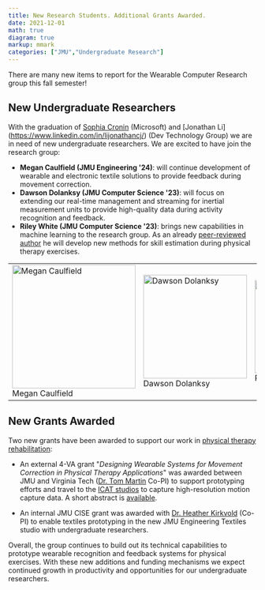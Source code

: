 ```yaml
---
title: New Research Students. Additional Grants Awarded.
date: 2021-12-01
math: true
diagram: true
markup: mmark
categories: ["JMU","Undergraduate Research"]
---
```


There are many new items to report for the Wearable Computer Research group this fall semester!

## New Undergraduate Researchers

With the graduation of [Sophia Cronin](https://www.linkedin.com/in/sophiacronin/) (Microsoft) and [Jonathan Li] (https://www.linkedin.com/in/lijonathancj/) (Dev Technology Group) we are in need of new undergraduate researchers. We are excited to have join the research group:
- **Megan Caulfield (JMU Engineering '24)**: will continue development of wearable and electronic textile solutions to provide feedback during movement correction.
- **Dawson Dolanksy (JMU Computer Science '23)**: will focus on extending our real-time management and streaming for inertial measurement units to provide high-quality data during activity recognition and feedback.
- **Riley White (JMU Computer Science '23)**: brings new capabilities in machine learning to the research group. As an already [peer-reviewed author](https://ieeexplore.ieee.org/abstract/document/9680230?casa_token=DqZlsWAyBXIAAAAA:fEKznJXNyfBWqUQZv_vogGktv3e5U57LPkt3NCuuVUOwrx3h33EB1fJ_gUVB7OQ3BlRO4FUiMw) he will develop new methods for skill estimation during physical therapy exercises.

[comment]: #https://www.computerhope.com/issues/ch000066.htm

<table width="99%">
 <tr>
  <td><img src="/img/megan.jpeg" alt="Megan Caulfield" width="250"> Megan Caulfield</td>
  <td><img src="/img/dawson.png" alt="Dawson Dolanksy" width="210">Dawson Dolanksy</td>
  <td><img src="/img/riley.jpeg" alt="Riley White" width="188">Riley White</td>
 </tr>
</table>

## New Grants Awarded
Two new grants have been awarded to support our work in [physical therapy rehabilitation](/project/physical-therapy/):

- An external 4-VA grant "*Designing Wearable Systems for Movement Correction in Physical Therapy Applications*" was awarded between JMU and Virginia Tech ([Dr. Tom Martin](https://www.faculty.ece.vt.edu/tlmartin/) Co-PI) to support prototyping efforts and travel to the [ICAT studios](https://icat.vt.edu/studios.html) to capture high-resolution motion capture data. A short abstract is [available](/pdf/Forsyth-4VA-Short-Abstract.pdf).

- An internal JMU CISE grant was awarded with [Dr. Heather Kirkvold](https://www.jmu.edu/cise/engineering/people/all-people/kirkvold-heather.shtml) (Co-PI) to enable textiles prototyping in the new JMU Engineering Textiles studio with undergraduate researchers.

Overall, the group continues to build out its technical capabilities to prototype wearable recognition and feedback systems for physical exercises. With these new additions and funding mechanisms we expect continued growth in productivity and opportunities for our undergraduate researchers.

